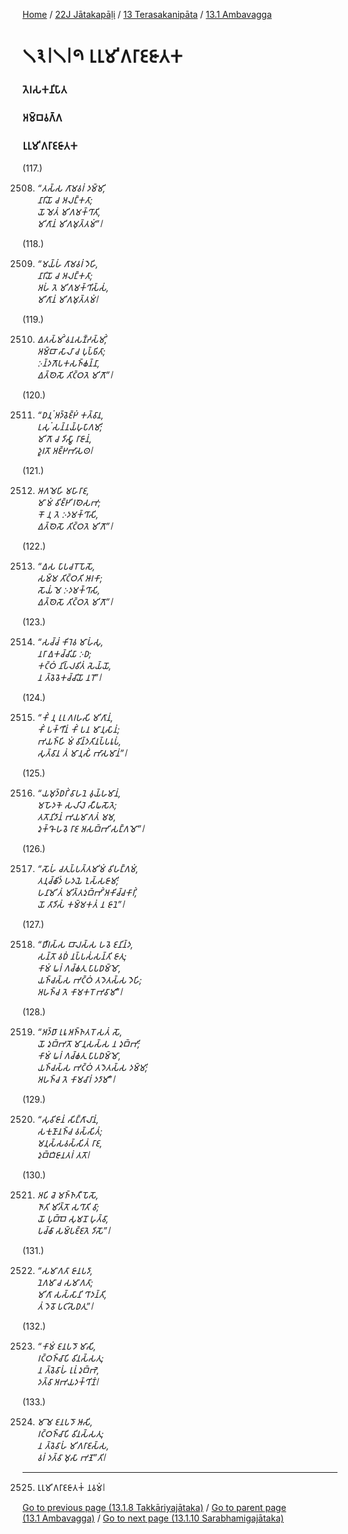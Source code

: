 
[Home](/) / [22J Jātakapāḷi](/tipitaka/22J.md) / [13 Terasakanipāta](/tipitaka/22J/13.md) / [13.1 Ambavagga](/tipitaka/22J/13/13.1.md)

# 𑁧𑁩𑁇𑁧𑁇𑁯 𑀭𑀼𑀭𑀼𑀫𑀺𑀕𑀭𑀸𑀚𑀚𑀸𑀢𑀓

### 𑀢𑁂𑀭𑀲𑀓𑀦𑀺𑀧𑀸𑀢

### 𑀅𑀫𑁆𑀩𑀯𑀕𑁆𑀕

### 𑀭𑀼𑀭𑀼𑀫𑀺𑀕𑀭𑀸𑀚𑀚𑀸𑀢𑀓

(117.)

2508. _“𑀢𑀲𑁆𑀲 𑀕𑀸𑀫𑀯𑀭𑀁 𑀤𑀫𑁆𑀫𑀺,_  
_𑀦𑀸𑀭𑀺𑀬𑁄 𑀘 𑀅𑀮𑀗𑁆𑀓𑀢𑀸;_  
_𑀬𑁄 𑀫𑁂𑀢𑀁 𑀫𑀺𑀕𑀫𑀓𑁆𑀔𑀸𑀢𑀺,_  
_𑀫𑀺𑀕𑀸𑀦𑀁 𑀫𑀺𑀕𑀫𑀼𑀢𑁆𑀢𑀫𑀁”𑁇_  


(118.)

2509. _“𑀫𑀬𑁆𑀳𑀁 𑀕𑀸𑀫𑀯𑀭𑀁 𑀤𑁂𑀳𑀺,_  
_𑀦𑀸𑀭𑀺𑀬𑁄 𑀘 𑀅𑀮𑀗𑁆𑀓𑀢𑀸;_  
_𑀅𑀳𑀁 𑀢𑁂 𑀫𑀺𑀕𑀫𑀓𑁆𑀔𑀺𑀲𑁆𑀲𑀁,_  
_𑀫𑀺𑀕𑀸𑀦𑀁 𑀫𑀺𑀕𑀫𑀼𑀢𑁆𑀢𑀫𑀁𑁇_  


(119.)

2510. _𑀏𑀢𑀲𑁆𑀫𑀺𑀁 𑀯𑀦𑀲𑀡𑁆𑀟𑀲𑁆𑀫𑀺𑀁,_  
_𑀅𑀫𑁆𑀩𑀸 𑀲𑀸𑀮𑀸 𑀘 𑀧𑀼𑀧𑁆𑀨𑀺𑀢𑀸;_  
_𑀇𑀦𑁆𑀤𑀕𑁄𑀧𑀓𑀲𑀜𑁆𑀙𑀦𑁆𑀦𑀸,_  
_𑀏𑀢𑁆𑀣𑁂𑀲𑁄 𑀢𑀺𑀝𑁆𑀞𑀢𑁂 𑀫𑀺𑀕𑁄”𑁇_  


(120.)

2511. _“𑀥𑀦𑀼𑀁 𑀅𑀤𑁆𑀯𑁂𑀚𑁆𑀛𑀁 𑀓𑀢𑁆𑀯𑀸𑀦,_  
_𑀉𑀲𑀼𑀁 𑀲𑀦𑁆𑀦𑀬𑁆𑀳𑀼𑀧𑀸𑀕𑀫𑀺;_  
_𑀫𑀺𑀕𑁄 𑀘 𑀤𑀺𑀲𑁆𑀯𑀸 𑀭𑀸𑀚𑀸𑀦𑀁,_  
_𑀤𑀽𑀭𑀢𑁄 𑀅𑀚𑁆𑀛𑀪𑀸𑀲𑀣𑁇_  


(121.)

2512. _𑀆𑀕𑀫𑁂𑀳𑀺 𑀫𑀳𑀸𑀭𑀸𑀚,_  
_𑀫𑀸 𑀫𑀁 𑀯𑀺𑀚𑁆𑀛𑀺 𑀭𑀣𑁂𑀲𑀪;_  
_𑀓𑁄 𑀦𑀼 𑀢𑁂 𑀇𑀤𑀫𑀓𑁆𑀔𑀸𑀲𑀺,_  
_𑀏𑀢𑁆𑀣𑁂𑀲𑁄 𑀢𑀺𑀝𑁆𑀞𑀢𑁂 𑀫𑀺𑀕𑁄”𑁇_  


(122.)

2513. _“𑀏𑀲 𑀧𑀸𑀧𑀘𑀭𑁄 𑀧𑁄𑀲𑁄,_  
_𑀲𑀫𑁆𑀫 𑀢𑀺𑀝𑁆𑀞𑀢𑀺 𑀆𑀭𑀓𑀸;_  
_𑀲𑁄𑀬𑀁 𑀫𑁂 𑀇𑀤𑀫𑀓𑁆𑀔𑀸𑀲𑀺,_  
_𑀏𑀢𑁆𑀣𑁂𑀲𑁄 𑀢𑀺𑀝𑁆𑀞𑀢𑁂 𑀫𑀺𑀕𑁄”𑁇_  


(123.)

2514. _“𑀲𑀘𑁆𑀘𑀁 𑀓𑀺𑀭𑁂𑀯 𑀫𑀸𑀳𑀁𑀲𑀼,_  
_𑀦𑀭𑀸 𑀏𑀓𑀘𑁆𑀘𑀺𑀬𑀸 𑀇𑀥;_  
_𑀓𑀝𑁆𑀞𑀁 𑀦𑀺𑀧𑁆𑀮𑀯𑀺𑀢𑀁 𑀲𑁂𑀬𑁆𑀬𑁄,_  
_𑀦 𑀢𑁆𑀯𑁂𑀯𑁂𑀓𑀘𑁆𑀘𑀺𑀬𑁄 𑀦𑀭𑁄”𑁇_  


(124.)

2515. _“𑀓𑀺𑀁 𑀦𑀼 𑀭𑀼𑀭𑀼 𑀕𑀭𑀳𑀲𑀺 𑀫𑀺𑀕𑀸𑀦𑀁,_  
_𑀓𑀺𑀁 𑀧𑀓𑁆𑀔𑀻𑀦𑀁 𑀓𑀺𑀁 𑀧𑀦 𑀫𑀸𑀦𑀼𑀲𑀸𑀦𑀁;_  
_𑀪𑀬𑀜𑁆𑀳𑀺 𑀫𑀁 𑀯𑀺𑀦𑁆𑀤𑀢𑀺𑀦𑀧𑁆𑀧𑀭𑀽𑀧𑀁,_  
_𑀲𑀼𑀢𑁆𑀯𑀸𑀦 𑀢𑀁 𑀫𑀸𑀦𑀼𑀲𑀺𑀁 𑀪𑀸𑀲𑀫𑀸𑀦𑀁”𑁇_  


(125.)

2516. _“𑀬𑀫𑀼𑀤𑁆𑀥𑀭𑀺𑀁 𑀯𑀸𑀳𑀦𑁂 𑀯𑀼𑀬𑁆𑀳𑀫𑀸𑀦𑀁,_  
_𑀫𑀳𑁄𑀤𑀓𑁂 𑀲𑀮𑀺𑀮𑁂 𑀲𑀻𑀖𑀲𑁄𑀢𑁂;_  
_𑀢𑀢𑁄𑀦𑀺𑀤𑀸𑀦𑀁 𑀪𑀬𑀫𑀸𑀕𑀢𑀁 𑀫𑀫,_  
_𑀤𑀼𑀓𑁆𑀔𑁄 𑀳𑀯𑁂 𑀭𑀸𑀚 𑀅𑀲𑀩𑁆𑀪𑀺 𑀲𑀗𑁆𑀕𑀫𑁄”𑁇_  


(126.)

2517. _“𑀲𑁄𑀳𑀁 𑀘𑀢𑀼𑀧𑁆𑀧𑀢𑁆𑀢𑀫𑀺𑀫𑀁 𑀯𑀺𑀳𑀗𑁆𑀕𑀫𑀁,_  
_𑀢𑀦𑀼𑀘𑁆𑀙𑀺𑀤𑀁 𑀳𑀤𑀬𑁂 𑀑𑀲𑁆𑀲𑀚𑀸𑀫𑀺;_  
_𑀳𑀦𑀸𑀫𑀺 𑀢𑀁 𑀫𑀺𑀢𑁆𑀢𑀤𑀼𑀩𑁆𑀪𑀺𑀁 𑀅𑀓𑀺𑀘𑁆𑀘𑀓𑀸𑀭𑀺𑀁,_  
_𑀬𑁄 𑀢𑀸𑀤𑀺𑀲𑀁 𑀓𑀫𑁆𑀫𑀓𑀢𑀁 𑀦 𑀚𑀸𑀦𑁂”𑁇_  


(127.)

2518. _“𑀥𑀻𑀭𑀲𑁆𑀲 𑀩𑀸𑀮𑀲𑁆𑀲 𑀳𑀯𑁂 𑀚𑀦𑀺𑀦𑁆𑀤,_  
_𑀲𑀦𑁆𑀢𑁄 𑀯𑀥𑀁 𑀦𑀧𑁆𑀧𑀲𑀁𑀲𑀦𑁆𑀢𑀺 𑀚𑀸𑀢𑀼;_  
_𑀓𑀸𑀫𑀁 𑀖𑀭𑀁 𑀕𑀘𑁆𑀙𑀢𑀼 𑀧𑀸𑀧𑀥𑀫𑁆𑀫𑁄,_  
_𑀬𑀜𑁆𑀘𑀲𑁆𑀲 𑀪𑀝𑁆𑀞𑀁 𑀢𑀤𑁂𑀢𑀲𑁆𑀲 𑀤𑁂𑀳𑀺;_  
_𑀅𑀳𑀜𑁆𑀘 𑀢𑁂 𑀓𑀸𑀫𑀓𑀭𑁄 𑀪𑀯𑀸𑀫𑀺”𑁇_  


(128.)

2519. _“𑀅𑀤𑁆𑀥𑀸 𑀭𑀼𑀭𑀽 𑀅𑀜𑁆𑀜𑀢𑀭𑁄 𑀲𑀢𑀁 𑀲𑁄,_  
_𑀬𑁄 𑀤𑀼𑀩𑁆𑀪𑀢𑁄 𑀫𑀸𑀦𑀼𑀲𑀲𑁆𑀲 𑀦 𑀤𑀼𑀩𑁆𑀪𑀺;_  
_𑀓𑀸𑀫𑀁 𑀖𑀭𑀁 𑀕𑀘𑁆𑀙𑀢𑀼 𑀧𑀸𑀧𑀥𑀫𑁆𑀫𑁄,_  
_𑀬𑀜𑁆𑀘𑀲𑁆𑀲 𑀪𑀝𑁆𑀞𑀁 𑀢𑀤𑁂𑀢𑀲𑁆𑀲 𑀤𑀫𑁆𑀫𑀺;_  
_𑀅𑀳𑀜𑁆𑀘 𑀢𑁂 𑀓𑀸𑀫𑀘𑀸𑀭𑀁 𑀤𑀤𑀸𑀫𑀺”𑁇_  


(129.)

2520. _“𑀲𑀼𑀯𑀺𑀚𑀸𑀦𑀁 𑀲𑀺𑀗𑁆𑀕𑀸𑀮𑀸𑀦𑀁,_  
_𑀲𑀓𑀼𑀡𑀸𑀦𑀜𑁆𑀘 𑀯𑀲𑁆𑀲𑀺𑀢𑀁;_  
_𑀫𑀦𑀼𑀲𑁆𑀲𑀯𑀲𑁆𑀲𑀺𑀢𑀁 𑀭𑀸𑀚,_  
_𑀤𑀼𑀩𑁆𑀩𑀺𑀚𑀸𑀦𑀢𑀭𑀁 𑀢𑀢𑁄𑁇_  


(130.)

2521. _𑀅𑀧𑀺 𑀘𑁂 𑀫𑀜𑁆𑀜𑀢𑀻 𑀧𑁄𑀲𑁄,_  
_𑀜𑀸𑀢𑀺 𑀫𑀺𑀢𑁆𑀢𑁄 𑀲𑀔𑀸𑀢𑀺 𑀯𑀸;_  
_𑀬𑁄 𑀧𑀼𑀩𑁆𑀩𑁂 𑀲𑀼𑀫𑀦𑁄 𑀳𑀼𑀢𑁆𑀯𑀸,_  
_𑀧𑀘𑁆𑀙𑀸 𑀲𑀫𑁆𑀧𑀚𑁆𑀚𑀢𑁂 𑀤𑀺𑀲𑁄”𑁇_  


(131.)

2522. _“𑀲𑀫𑀸𑀕𑀢𑀸 𑀚𑀸𑀦𑀧𑀤𑀸,_  
_𑀦𑁂𑀕𑀫𑀸 𑀘 𑀲𑀫𑀸𑀕𑀢𑀸;_  
_𑀫𑀺𑀕𑀸 𑀲𑀲𑁆𑀲𑀸𑀦𑀺 𑀔𑀸𑀤𑀦𑁆𑀢𑀺,_  
_𑀢𑀁 𑀤𑁂𑀯𑁄 𑀧𑀝𑀺𑀲𑁂𑀥𑀢𑀼”𑁇_  


(132.)

2523. _“𑀓𑀸𑀫𑀁 𑀚𑀦𑀧𑀤𑁄 𑀫𑀸𑀲𑀺,_  
_𑀭𑀝𑁆𑀞𑀜𑁆𑀘𑀸𑀧𑀺 𑀯𑀺𑀦𑀲𑁆𑀲𑀢𑀼;_  
_𑀦 𑀢𑁆𑀯𑁂𑀯𑀸𑀳𑀁 𑀭𑀼𑀭𑀼𑀁 𑀤𑀼𑀩𑁆𑀪𑁂,_  
_𑀤𑀢𑁆𑀯𑀸 𑀅𑀪𑀬𑀤𑀓𑁆𑀔𑀺𑀡𑀁𑁇_  


(133.)

2524. _𑀫𑀸 𑀫𑁂 𑀚𑀦𑀧𑀤𑁄 𑀆𑀲𑀺,_  
_𑀭𑀝𑁆𑀞𑀜𑁆𑀘𑀸𑀧𑀺 𑀯𑀺𑀦𑀲𑁆𑀲𑀢𑀼;_  
_𑀦 𑀢𑁆𑀯𑁂𑀯𑀸𑀳𑀁 𑀫𑀺𑀕𑀭𑀸𑀚𑀲𑁆𑀲,_  
_𑀯𑀭𑀁 𑀤𑀢𑁆𑀯𑀸 𑀫𑀼𑀲𑀸 𑀪𑀡𑁂”𑀢𑀺𑁇_  


---

2525. 𑀭𑀼𑀭𑀼𑀫𑀺𑀕𑀭𑀸𑀚𑀚𑀸𑀢𑀓𑀁 𑀦𑀯𑀫𑀁𑁇



[Go to previous page (13.1.8 Takkāriyajātaka)](/tipitaka/22J/13/13.1/13.1.8.md) / [Go to parent page (13.1 Ambavagga)](/tipitaka/22J/13/13.1.md) / [Go to next page (13.1.10 Sarabhamigajātaka)](/tipitaka/22J/13/13.1/13.1.10.md)


